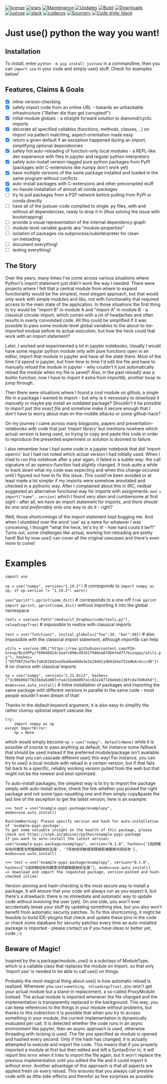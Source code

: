 [![license](https://img.shields.io/github/license/amogorkon/justuse)](https://github.com/amogorkon/justuse/blob/master/LICENSE)
[![stars](https://img.shields.io/github/stars/amogorkon/justuse?style=plastic)](https://github.com/amogorkon/justuse/stargazers)
[![Maintenance](https://img.shields.io/badge/Maintained%3F-yes-green.svg)](https://GitHub.com/amogorkon/justuse/graphs/commit-activity)
[![Updates](https://pyup.io/repos/github/amogorkon/justuse/shield.svg)](https://pyup.io/repos/github/amogorkon/justuse/)
[![Build](https://github.com/amogorkon/justuse/actions/workflows/blank.yml/badge.svg?branch=main)](https://github.com/amogorkon/justuse/actions/workflows/blank.yml)
[![Downloads](https://pepy.tech/badge/justuse)](https://pepy.tech/project/justuse)
[![justuse](https://snyk.io/advisor/python/justuse/badge.svg)](https://snyk.io/advisor/python/justuse)
[![slack](https://img.shields.io/badge/slack-@justuse-purple.svg?logo=slack)](https://join.slack.com/t/justuse/shared_invite/zt-tot4bhq9-_qIXBdeiRIfhoMjxu0EhFw)
[![codecov](https://codecov.io/gh/amogorkon/justuse/branch/main/graph/badge.svg?token=ROM5GP7YGV)](https://codecov.io/gh/amogorkon/justuse)
[![Sourcery](https://img.shields.io/badge/Sourcery-enabled-brightgreen)](https://sourcery.ai)
<a href="https://github.com/psf/black"><img alt="Code style: black" src="https://img.shields.io/badge/code%20style-black-000000.svg"></a>

# Just use() python the way you want!

## Installation
To install, enter `python -m pip install justuse` in a commandline, then you can `import use` in your code and simply use() stuff. Check for examples below!

## Features, Claims & Goals

- [x] inline version-checking
- [x] safely import code from an online URL - towards an unhackable infrastructure ("Rather die than get corrupted!")
- [x] initial module globals - a straight forward solution to diamond/cyclic imports
- [x] decorate all specified callables (functions, methods, classes, ..) on import via pattern matching, aspect-orientation made easy
- [x] return a given default if an exception happened during an import, simplifying optional dependencies
- [x] safely hot auto-reloading of function-only local modules - a REPL-like dev experience with files in jupyter and regular python interpreters
- [x] safely auto-install version-tagged pure python packages from PyPI (packages with C-extensions like numpy don't work yet)
- [x] have multiple versions of the same package installed and loaded in the same program without conflicts
- [x] auto-install packages with C-extensions and other precompiled stuff
- [x] no-hassle installation of almost all conda packages
- [ ] try to pull packages from a P2P network before pulling from PyPI or conda directly
- [ ] have all of the justuse-code compiled to single .py files, with and without all dependencies, ready to drop it in (thus solving the issue with bootstrapping) 
- [ ] provide a visual representation of the internal dependency graph
- [ ] module-level variable guards aka "module-properties"
- [ ] isolation of packages via subprocess/subinterpreter for clean un-/reloading
- [ ] document everything!
- [ ] testing everything!

## The Story
Over the years, many times I've come across various situations where Python's import statement just didn't work the way I needed.
There were projects where I felt that a central module from where to expand functionality would be the simplest, most elegant approach, but that would only work with simple modules and libs, not with functionality that required access to the main state of the application. In those situations the first thing to try would be "import B" in module A and "import A" in module B - a classical circular import, which comes with a lot of headaches and often results in overly convoluted code. All this could be simplified if it was possible to pass some module-level global variables to the about-to-be-imported module before its actual execution, but how the heck could that work with an import statement?

Later, I worked and experimented a lot in jupyter notebooks. Usually I would have some regular python module only with pure functions open in an editor, import that module in jupyter and have all the state there. Most of the time I'd spend in jupyter, but from time to time I'd edit the file and have to manually reload the module in jupyter - why couldn't it just automatically reload the module when my file is saved? Also, in the past reload() was a builtin function, now I have to import it extra from importlib, another hoop to jump through..

Then there were situations where I found a cool module on github, a single file in a package I wanted to import - but why is it necessary to download it manually or maybe pip install an outdated package? Shouldn't it be possible to import just *this exact file* and somehow make it secure enough that I don't have to worry about man-in-the-middle attacks or some github-hack?

On my journey I came across many blogposts, papers and presentation-notebooks with code that just 'import library' but mentions nowhere which actual version is being used, so  trying to copy and paste this code in order to reproduce the presented experiment or solution is doomed to failure.

I also remember how I had some code in a jupyter notebook that did 'import opencv' but I had not noted which actual version I had initially used. When I tried to run this notebook after a year again, it failed in a subtle way: the call signature of an opencv-function had slightly changed. It took quite a while to track down what my code was expecting and when this change occured until I figured out how to fix this issue. This could've been avoided or at least made a lot simpler if my imports were somehow annotated and checked in a pythonic way. After I complained about this in IRC, nedbat suggested an alternative functional way for imports with assignments: `mod = import("name", version)` which I found very alien and cumbersome at first sight - after all, we have an import statement for imports, and *there should be one and preferrably only one way to do it* - right?

Well, those shortcomings of the import statement kept bugging me. And when I stumbled over the word 'use' as a name for whatever I was conceiving, I thought "what the heck, let's try it! - how hard could it be?!" Turns out, some challenges like actual, working hot-reloading are pretty hard! But by now use() can cover all the original usecases and there's even more to come!

# Examples

 `import use`
 
 `np = use("numpy", version="1.19.2")`  # corresponds to `import numpy as np; if np.version != "1.19.2": warn()`
 
 `use("pprint").pprint(some_dict)`  # corresponds to a one-off `from pprint import pprint; pprint(some_dict)` without importing it into the global namespace
 
 `tools = use(use.Path("/media/sf_Dropbox/code/tools.py"), reloading=True)`  # impossible to realize with classical imports
 
 `test = use("functions", initial_globals={"foo":34, "bar":49})`  # also impossible with the classical import statement, although importlib can help
 
 `utils = use(use.URL("https://raw.githubusercontent.com/PIA-Group/BioSPPy/7696d682dc3aafc898cd9161f946ea87db4fed7f/biosppy/utils.py"),
            hashes={"95f98f25ef8cfa0102642ea5babbe6dde3e3a19d411db9164af53a9b4cdcccd8"})`  # no chance with classical imports
            
 `np = use("numpy", version="1.21.0rc2", hashes={"3c90b0bb77615bda5e007cfa4c53eb6097ecc82e247726e0eb138fcda769b45d"}, modes=use.auto_install)` # inline installation of packages and importing the same package with different versions in parallel in the same code - most people wouldn't even dream of that!

Thanks to the *default* keyword argument, it is also easy to simplify the rather clumsy optional import usecase like

```
try:
    import numpy as np
except ImportError:
    np = None
```
which would simply become
`np = use("numpy", default=None)`
while it is possible of course to pass anything as default, for instance some fallback that should be used instead if the preferred module/package isn't available. Note that you can cascade different use() this way! For instance, you can try to use() a local module with reload in a certain version, but if that fails fall back to a specific, reliably working version pulled from the web but that might not be the newest and best optimized.

To auto-install packages, the simplest way is to try to import the package simply with auto-install active, check the link whether you picked the right package and not some typo-squatting one and then simply copy&paste the last line of the exception to get the latest version, here is an example:

```
>>> test = use("example-pypi-package/examplepy", modes=use.auto_install)

RuntimeWarning: Please specify version and hash for auto-installation of 'example-pypi-package'. 
To get some valuable insight on the health of this package, please check out https://snyk.io/advisor/python/example-pypi-package
If you want to auto-install the latest version: 
use("example-pypi-package/examplepy", version="0.1.0", hashes={'S㵈蛴瞙绽㡃鸡㜖僼池梵鰼䯐朠鉂䤜坠葆', '7易搻倐㺍䚡儙琟陻㿷匦䗯闍脷䇅㫄烶匆'}, modes=use.auto_install)  

>>> test = use("example-pypi-package/examplepy", version="0.1.0", hashes={"S㵈蛴瞙绽㡃鸡㜖僼池梵鰼䯐朠鉂䤜坠葆"}, modes=use.auto_install)
=> download and import the requested package, version-pinned and hash-checked inline!
```
Version-pinning and hash-checking is the most secure way to install a package. It will ensure that your code will always run as you expect it, but there's a drawback: there is no immediate and automatic way to update code without involving the user (yet). On one side, you won't ever accidentally break your stuff by updating something else, but you also won't benefit from automatic security patches. To fix this shortcoming, it might be feasible to build IDE-plugins that check and update these pins in the code or check some database for security patches every time an auto-installed package is imported - please contact us if you have ideas or better yet, code ;-)


## Beware of Magic!
Inspired by the q package/module, use() is a subclass of ModuleType, which is a callable class that replaces the module on import, so that only 'import use' is needed to be able to call use() on things.

Probably the most magical thing about use() is how automatic reload is realized. Whenever you `use(something, reloading=True)`, you won't get your actual module but a stand-in replacement, a so-called ProxyModule instead. The actual module is imported whenever the file changed and the implementation is transparently replaced in the background. This way, you can keep references to the things in your module without problems, but thanks to this indirection it is possible that when you try to access something in your module, the current implementation is dynamically evaluated per call. It is detected whether the code runs in an async environment like jupyter, then an async approach is used, otherwise threading with locking is used.
The file you specified as module is opened and hashed every second. Only if the hash has changed, it is actually attempted to execute and import the code. This means that if you properly imported a module at first but then edited and left a SyntaxError in, it will report this error when it tries to import the file again, but it won't replace the previous implementation until you edited the file and it could import it without error.
Another advantage of this approach is that all aspects are applied fresh on every reload. This ensures that you always call prestine code with as little side-effects and therefor as few surprises as possible.
